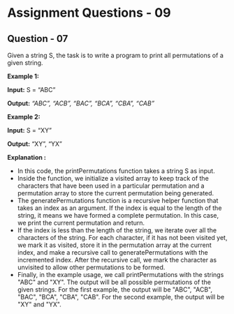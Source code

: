 # **Assignment Questions - 09**

## **Question - 07**

Given a string S, the task is to write a program to print all permutations of a given string.

**Example 1:**

**Input:**   S = “ABC”

**Output:** *“ABC”, “ACB”, “BAC”, “BCA”, “CBA”, “CAB”*

**Example 2:**

**Input:**  S = “XY”

**Output:**  “XY”, “YX”

**Explanation :**
- In this code, the printPermutations function takes a string S as input.
- Inside the function, we initialize a visited array to keep track of the characters that have been used in a particular permutation and a permutation array to store the current permutation being generated.
- The generatePermutations function is a recursive helper function that takes an index as an argument. If the index is equal to the length of the string, it means we have formed a complete permutation. In this case, we print the current permutation and return.
- If the index is less than the length of the string, we iterate over all the characters of the string. For each character, if it has not been visited yet, we mark it as visited, store it in the permutation array at the current index, and make a recursive call to generatePermutations with the incremented index. After the recursive call, we mark the character as unvisited to allow other permutations to be formed.
- Finally, in the example usage, we call printPermutations with the strings "ABC" and "XY". The output will be all possible permutations of the given strings. For the first example, the output will be "ABC", "ACB", "BAC", "BCA", "CBA", "CAB". For the second example, the output will be "XY" and "YX".